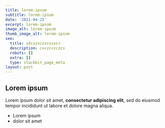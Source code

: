 ```yaml
---
title: lorem-ipsum
subtitle: lorem-ipsum
date: '2021-04-25'
excerpt: lorem-ipsum
image_alt: lorem-ipsum
thumb_image_alt: lorem-ipsum
seo:
  title: zdcxzxczxcvzxc<
  description: cx<zc<zczcx
  robots: []
  extra: []
  type: stackbit_page_meta
layout: post
---
```

## Lorem ipsum

Lorem ipsum dolor sit amet, **consectetur adipiscing elit**, sed do eiusmod tempor incididunt ut labore et dolore magna aliqua.

- Lorem ipsum
- dolor sit amet